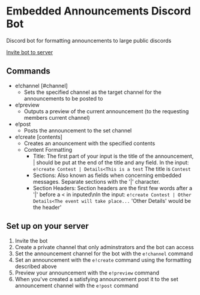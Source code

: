 # Embedded Announcements Discord Bot
Discord bot for formatting announcements to large public discords

[Invite bot to server](https://discordapp.com/oauth2/authorize?client_id=562863006946689024&permissions=518208&scope=bot)

## Commands
- e!channel [#channel]
    - Sets the specified channel as the target channel for the announcements to be posted to
- e!preview
    - Outputs a preview of the current announcement (to the requesting members current channel)
- e!post
    - Posts the announcement to the set channel
- e!create [contents]
    - Creates an anouncement with the specified contents
    - Content Formatting
        - Title: The first part of your input is the title of the announcement, | should be put at the end of the title and any field. In the input: `e!create Contest | Details<This is a test` The title is `Contest`
        - Sections: Also known as fields when concerning embedded messages.  Separate sections with the '|' character.
        - Section Headers: Section headers are the first few words after a '|' before a < in inputed\nIn the input: `e!create Contest | Other Details<The event will take place...` 'Other Details' would be the header'

## Set up on your server
1. Invite the bot
2. Create a private channel that only adminstrators and the bot can access
3. Set the announcement channel for the bot with the `e!channel` command
4. Set an announcement with the `e!create` command using the formatting described above
5. Preview your announcement with the `e!preview` command
6. When you've created a satisfying announcement post it to the set announcement channel with the `e!post` command
        